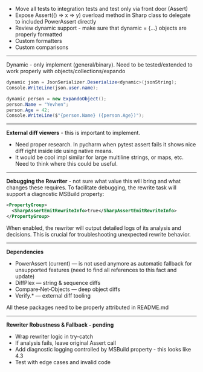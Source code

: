 - Move all tests to integration tests and test only via front door (Assert)
- Expose Assert(() => x => y) overload method in Sharp class to delegate to included PowerAssert directly
- Review dynamic support - make sure that dynamic = {...} objects are properly formatted
- Custom formatters
- Custom comparisons

----

Dynamic - only implement (general/binary). Need to be tested/extended to work properly with objects/collections/expando
```csharp
dynamic json = JsonSerializer.Deserialize<dynamic>(jsonString);
Console.WriteLine(json.user.name);
```

```csharp
dynamic person = new ExpandoObject();
person.Name = "Yevhen";
person.Age = 42;
Console.WriteLine($"{person.Name} ({person.Age})");
```

----

**External diff viewers** - this is important to implement.
- Need proper research. In pycharm when pytest assert fails it shows nice diff right inside ide using native means.
- It would be cool impl similar for large multiline strings, or maps, etc. Need to think where this could be useful.

----

**Debugging the Rewriter** - not sure what value this will bring and what changes these requires.
To facilitate debugging, the rewrite task will support a diagnostic MSBuild property:

```xml
<PropertyGroup>
  <SharpAssertEmitRewriteInfo>true</SharpAssertEmitRewriteInfo>
</PropertyGroup>
```

When enabled, the rewriter will output detailed logs of its analysis and decisions. This is crucial for troubleshooting unexpected rewrite behavior.

----

**Dependencies**
- PowerAssert (current) — is not used anymore as automatic fallback for unsupported features (need to find all references to this fact and update)
- DiffPlex — string & sequence diffs
- Compare‑Net‑Objects — deep object diffs
- Verify.*  — external diff tooling

All these packages need to be properly attributed in README.md

----

**Rewriter Robustness & Fallback - pending**

- Wrap rewriter logic in try-catch
- If analysis fails, leave original Assert call
- Add diagnostic logging controlled by MSBuild property - this looks like 4.3
- Test with edge cases and invalid code 